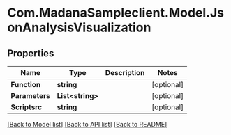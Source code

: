 
# Com.MadanaSampleclient.Model.JsonAnalysisVisualization

## Properties

Name | Type | Description | Notes
------------ | ------------- | ------------- | -------------
**Function** | **string** |  | [optional] 
**Parameters** | **List&lt;string&gt;** |  | [optional] 
**Scriptsrc** | **string** |  | [optional] 

[[Back to Model list]](../README.md#documentation-for-models)
[[Back to API list]](../README.md#documentation-for-api-endpoints)
[[Back to README]](../README.md)


